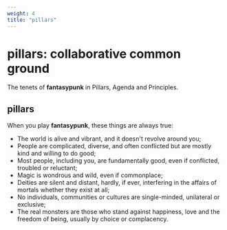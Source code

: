 ```yaml
---
weight: 4
title: "pillars"
---
```


# pillars: collaborative common ground

The tenets of **fantasypunk** in Pillars, Agenda and Principles.

## pillars

When you play **fantasypunk**, these things are always true:

- The world is alive and vibrant, and it doesn't revolve around you;
- People are complicated, diverse, and often conflicted but are mostly kind and willing to do good;
- Most people, including you, are fundamentally good, even if conflicted, troubled or reluctant;
- Magic is wondrous and wild, even if commonplace;
- Deities are silent and distant, hardly, if ever, interfering in the affairs of mortals whether they exist at all;
- No individuals, communities or cultures are single-minded, unilateral or exclusive;
- The real monsters are those who stand against happiness, love and the freedom of being, usually by choice or complacency.